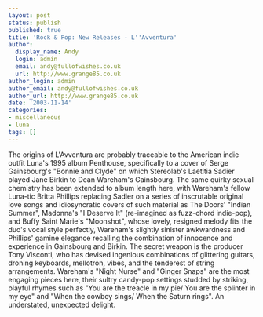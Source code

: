 ```yaml
---
layout: post
status: publish
published: true
title: 'Rock & Pop: New Releases - L''Avventura'
author:
  display_name: Andy
  login: admin
  email: andy@fullofwishes.co.uk
  url: http://www.grange85.co.uk
author_login: admin
author_email: andy@fullofwishes.co.uk
author_url: http://www.grange85.co.uk
date: '2003-11-14'
categories:
- miscellaneous
- luna
tags: []
---
```

The origins of L'Avventura are probably traceable to the American indie outfit Luna's 1995 album Penthouse, specifically to a cover of Serge Gainsbourg's "Bonnie and Clyde" on which Stereolab's Laetitia Sadier played Jane Birkin to Dean Wareham's Gainsbourg. The same quirky sexual chemistry has been extended to album length here, with Wareham's fellow Luna-tic Britta Phillips replacing Sadier on a series of inscrutable original love songs and idiosyncratic covers of such material as The Doors' "Indian Summer", Madonna's "I Deserve It" (re-imagined as fuzz-chord indie-pop), and Buffy Saint Marie's "Moonshot", whose lovely, resigned melody fits the duo's vocal style perfectly, Wareham's slightly sinister awkwardness and Phillips' gamine elegance recalling the combination of innocence and experience in Gainsbourg and Birkin. The secret weapon is the producer Tony Visconti, who has devised ingenious combinations of glittering guitars, droning keyboards, mellotron, vibes, and the tenderest of string arrangements. Wareham's "Night Nurse" and "Ginger Snaps" are the most engaging pieces here, their sultry candy-pop settings studded by striking, playful rhymes such as "You are the treacle in my pie/ You are the splinter in my eye" and "When the cowboy sings/ When the Saturn rings". An understated, unexpected delight.
